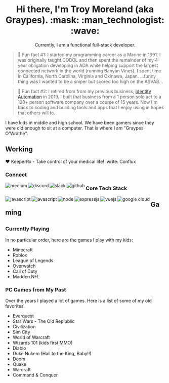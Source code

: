 <h1 align='center'>
Hi there, I'm Troy Moreland (aka Graypes). :mask: :man_technologist: :wave:
</h1>

<p align='center'>
Currently, I am a functional full-stack developer.
</p>

> :thinking: Fun fact #1: I started my programming career as a Marine in 1991.  I was originally taught COBOL and then spent the remainder of my 4-year obligation developing in ADA while helping support the largest connected network in the world (running Banyan Vines).  I spent time in California, North Carolina, Virginia and Okinawa, Japan.  ...funny thing was I wanted to be a sniper but scored too high on the ASVAB...

> :thinking: Fun fact #2: I retired from from my previous business, [Identity Automation](https://www.identityautomation.com) in 2019.  I built that business from a 1 person solo act to a 120+ person software company over a course of 15 years.  Now I'm back to coding and building tools and apps that I enjoy using in hopes that others will to.

I have kids in middle and high school.  We have been gamers since they were old enough to sit at a computer.  That is where I am "Graypes O'Wrathe".

<h2>Working</h2>

:heart: KeeperRx - Take control of your medical life!
:write: Conflux

<h3>Connect</h3>

[<img align="left" alt="medium" src="https://img.shields.io/badge/medium-%2312100E.svg?&style=for-the-badge&logo=medium&logoColor=white" />](https://graypes.medium.com)

[<img align="left" alt="discord" src="https://img.shields.io/badge/Discord-7289DA?style=for-the-badge&logo=discord&logoColor=white" />](https://discordapp.com/users/377648989627219969)

[<img align="left" alt="slack" src="https://img.shields.io/badge/Slack-4A154B?style=for-the-badge&logo=slack&logoColor=white" />](https://geekforceacademy.slack.com/team/UMMRHTMDZ)

[<img align="left" alt="github" src="https://img.shields.io/badge/GitHub-100000?style=for-the-badge&logo=github&logoColor=white" />](https://github.com/tmoreland72)

<h3>Core Tech Stack</h3>

<img align="left" alt="javascript" src="https://img.shields.io/badge/Quasar-1976D2?style=for-the-badge&logo=quasar&logoColor=white" />

<img align="left" alt="javascript" src="https://img.shields.io/badge/JavaScript-323330?style=for-the-badge&logo=javascript&logoColor=F7DF1E" />

<img align="left" alt="node" src="https://img.shields.io/badge/Node.js-43853D?style=for-the-badge&logo=node.js&logoColor=white" />

<img align="left" alt="expressjs" src="https://img.shields.io/badge/Express.js-404D59?style=for-the-badge" />

<img align="left" alt="vuejs" src="https://img.shields.io/badge/Vue.js-35495E?style=for-the-badge&logo=vue.js&logoColor=4FC08D" />

<img align="left" alt="google cloud" src="https://img.shields.io/badge/Google_Cloud-4285F4?style=for-the-badge&logo=google-cloud&logoColor=white" />


<h2>Gaming<h2>

<h3>Currently Playing</h3>

In no particular order, here are the games I play with my kids:

- Minecraft
- Roblox
- League of Legends
- Overwatch
- Call of Duty
- Madden NFL

<h3>PC Games from My Past</h3>

Over the years I played a lot of games.  Here is a list of some of my old favorites.

- Everquest
- Star Wars - The Old Replublic
- Civilization
- Sim City
- World of Warcraft
- Wizards 101 (kids first MMO)
- Diablo
- Duke Nukem (Hail to the King, Baby!!)
- Doom
- Quake
- Warcraft
- Command & Conquer
